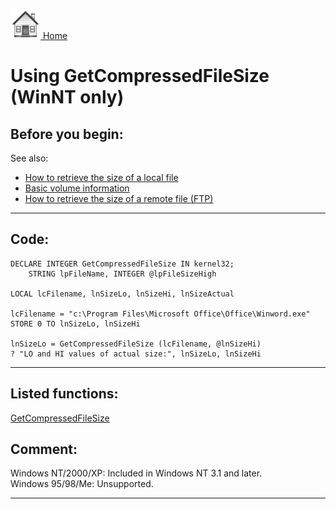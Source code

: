 [<img src="../images/home.png"> Home ](https://github.com/VFPX/Win32API)  

# Using GetCompressedFileSize (WinNT only)

## Before you begin:
See also:

* [How to retrieve the size of a local file](sample_114.md)  
* [Basic volume information](sample_098.md)  
* [How to retrieve the size of a remote file (FTP)](sample_069.md)  
  
***  


## Code:
```foxpro  
DECLARE INTEGER GetCompressedFileSize IN kernel32;
	STRING lpFileName, INTEGER @lpFileSizeHigh

LOCAL lcFilename, lnSizeLo, lnSizeHi, lnSizeActual

lcFilename = "c:\Program Files\Microsoft Office\Office\Winword.exe"
STORE 0 TO lnSizeLo, lnSizeHi

lnSizeLo = GetCompressedFileSize (lcFilename, @lnSizeHi)
? "LO and HI values of actual size:", lnSizeLo, lnSizeHi  
```  
***  


## Listed functions:
[GetCompressedFileSize](../libraries/kernel32/GetCompressedFileSize.md)  

## Comment:
Windows NT/2000/XP: Included in Windows NT 3.1 and later.  
Windows 95/98/Me: Unsupported.  
  
***  

